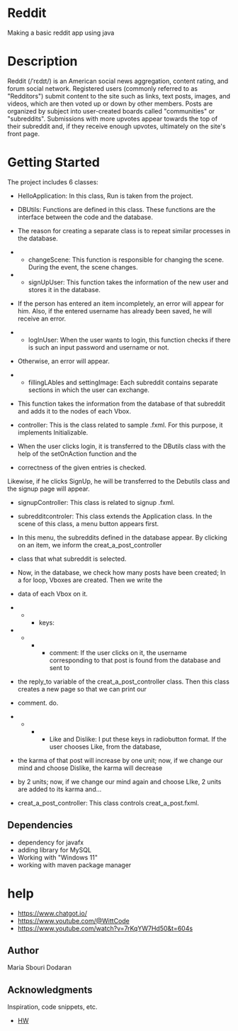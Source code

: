 # Reddit

Making a basic reddit app using java
# Description

Reddit (/ˈrɛdɪt/) is an American social news aggregation, content rating, and forum social network. 
Registered users (commonly referred to as "Redditors") submit content to the site such as links, text posts, images, 
and videos, which are then voted up or down by other members. Posts are organized by subject into user-created boards 
called "communities" or "subreddits". Submissions with more upvotes appear towards the top of their subreddit and, if they 
receive enough upvotes, ultimately on the site's front page.

# Getting Started

The project includes 6 classes:

- HelloApplication: In this class, Run is taken from the project.

- DBUtils: Functions are defined in this class. These functions are the interface between the code and the database. 
- The reason for creating a separate class is to repeat similar processes in the database.

- - changeScene: This function is responsible for changing the scene. During the event, the scene changes.

- - signUpUser: This function takes the information of the new user and stores it in the database. 
- If the person has entered an item incompletely, an error will appear for him. Also, if the entered username has already been saved, he will receive an error.

- - logInUser: When the user wants to login, this function checks if there is such an input password and username or not. 
- Otherwise, an error will appear.

- - fillingLAbles and settingImage: Each subreddit contains separate sections in which the user can exchange. 
- This function takes the information from the database of that subreddit and adds it to the nodes of each Vbox.

- controller: This is the class related to sample .fxml. For this purpose, it implements Initializable. 
- When the user clicks login, it is transferred to the DButils class with the help of the setOnAction function and the 
- correctness of the given entries is checked.

Likewise, if he clicks SignUp, he will be transferred to the Debutils class and the signup page will appear.

- signupController: This class is related to signup .fxml.

- subredditcontroler: This class extends the Application class. In the scene of this class, a menu button appears first. 
- In this menu, the subreddits defined in the database appear. By clicking on an item, we inform the creat_a_post_controller 
- class that what subreddit is selected. 
- Now, in the database, we check how many posts have been created; In a for loop, Vboxes are created. Then we write the 
- data of each Vbox on it.

- - - keys:

- - - - comment: If the user clicks on it, the username corresponding to that post is found from the database and sent to 
- the reply_to variable of the creat_a_post_controller class. Then this class creates a new page so that we can print our 
- comment. do.

- - - - Like and Dislike: I put these keys in radiobutton format. If the user chooses Like, from the database, 
- the karma of that post will increase by one unit; now, if we change our mind and choose Dislike, the karma will decrease 
- by 2 units; now, if we change our mind again and choose LIke, 2 units are added to its karma and...

- creat_a_post_controller: This class controls creat_a_post.fxml.

## Dependencies
- dependency for javafx
- adding library for MySQL
- Working with "Windows 11"
- working with maven package manager

# help
- https://www.chatgot.io/
- https://www.youtube.com/@WittCode
- https://www.youtube.com/watch?v=7rKqYW7Hd50&t=604s

## Author

Maria Sbouri Dodaran

## Acknowledgments

Inspiration, code snippets, etc.
* [HW](https://github.com/orgs/Advanced-Programming-1402/repositories)
